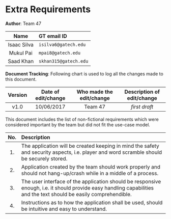 # Extra Requirements

**Author**:  Team 47 

| Name | GT email ID |
| :-----: | :----------------- |
| Isaac Silva | ```isilva6@gatech.edu``` |
| Mukul Pai | ```mpai8@gatech.edu``` |
| Saad Khan | ```skhan315@gatech.edu``` |

**Document Tracking**: Following chart is used to log all the changes made to this document.

| Version | Date of edit/change | Who made the edit/change | Description of edit/change |
| :-----: | :-----------------: | :----------------------: | :------------------------: |
|    v1.0     |    10/06/2017                 |   Team 47                       |           *first draft*                 |


This document includes the list of non-fictional requirements which were considered important by the team but did not fit the use-case model.

| **No.** | **Description** |
| :---: | :--- |
|1. | The application will be created keeping in mind the safety and security aspects, i.e. player and word scramble should be securely stored.|
|2. | Application created by the team should work properly and should not hang-up/crash while in a middle of a process.|
|3. | The user interface of the application should be responsive enough, i.e. it should provide easy handling capabilities and the text should be easily comprehendible. |
|4. | Instructions as to how the application shall be used, should be intuitive and easy to understand.|


